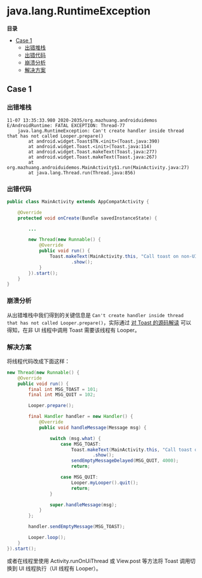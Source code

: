 # java.lang.RuntimeException

**目录**

<!-- vim-markdown-toc GFM -->

* [Case 1](#case-1)
    * [出错堆栈](#出错堆栈)
    * [出错代码](#出错代码)
    * [崩溃分析](#崩溃分析)
    * [解决方案](#解决方案)

<!-- vim-markdown-toc -->

## Case 1

### 出错堆栈

```
11-07 13:35:33.980 2020-2035/org.mazhuang.androiduidemos E/AndroidRuntime: FATAL EXCEPTION: Thread-77
    java.lang.RuntimeException: Can't create handler inside thread that has not called Looper.prepare()
        at android.widget.Toast$TN.<init>(Toast.java:390)
        at android.widget.Toast.<init>(Toast.java:114)
        at android.widget.Toast.makeText(Toast.java:277)
        at android.widget.Toast.makeText(Toast.java:267)
        at org.mazhuang.androiduidemos.MainActivity$1.run(MainActivity.java:27)
        at java.lang.Thread.run(Thread.java:856)
```

### 出错代码

```java
public class MainActivity extends AppCompatActivity {

    @Override
    protected void onCreate(Bundle savedInstanceState) {

        ...

        new Thread(new Runnable() {
            @Override
            public void run() {
                Toast.makeText(MainActivity.this, "Call toast on non-UI thread", Toast.LENGTH_SHORT)
                        .show();
            }
        }).start();
    }
}
```

### 崩溃分析

从出错堆栈中我们得到的关键信息是 `Can't create handler inside thread that has not called Looper.prepare()`，实际通过 [对 Toast 的源码解读](https://github.com/mzlogin/rtfsc-android/blob/master/0x003-start-from-toast.md) 可以得知，在非 UI 线程中调用 Toast 需要该线程有 Looper。

### 解决方案

将线程代码改成下面这样：

```java
new Thread(new Runnable() {
    @Override
    public void run() {
        final int MSG_TOAST = 101;
        final int MSG_QUIT = 102;

        Looper.prepare();

        final Handler handler = new Handler() {
            @Override
            public void handleMessage(Message msg) {

                switch (msg.what) {
                    case MSG_TOAST:
                        Toast.makeText(MainActivity.this, "Call toast on non-UI thread", Toast.LENGTH_SHORT)
                                .show();
                        sendEmptyMessageDelayed(MSG_QUIT, 4000);
                        return;

                    case MSG_QUIT:
                        Looper.myLooper().quit();
                        return;
                }

                super.handleMessage(msg);
            }
        };

        handler.sendEmptyMessage(MSG_TOAST);

        Looper.loop();
    }
}).start();
```

或者在线程里使用 Activity.runOnUiThread 或 View.post 等方法将 Toast 调用切换到 UI 线程执行（UI 线程有 Looper）。
